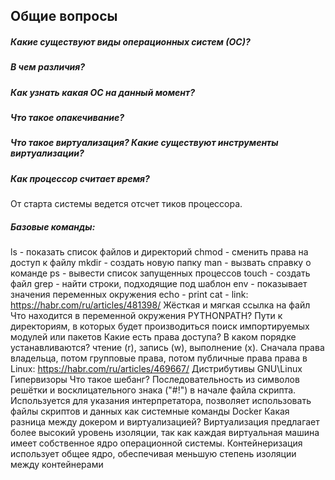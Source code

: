 ## Общие вопросы
##### Какие существуют виды операционных систем (ОС)?
##### В чем различия?
##### Как узнать какая ОС на данный момент?
##### Что такое опакечивание?
##### Что такое виртуализация? Какие существуют инструменты виртуализации?
##### Как процессор считает время?
От старта системы ведется отсчет тиков процессора.
##### Базовые команды:
ls - показать список файлов и директорий
chmod - сменить права на доступ к файлу
mkdir - создать новую папку
man - вызвать справку о команде
ps - вывести список запущенных процессов
touch - создать файл
grep - найти строки, подходящие под шаблон
env - показывает значения переменных окружения
echo - print
cat - 
link: https://habr.com/ru/articles/481398/
Жёсткая и мягкая ссылка на файл
Что находится в переменной окружения PYTHONPATH?
Пути к директориям, в которых будет производиться поиск импортируемых модулей или пакетов
Какие есть права доступа? В каком порядке устанавливаются?
чтение (r), запись (w), выполнение (x). Сначала права владельца, потом групповые права, потом публичные права
права в Linux: https://habr.com/ru/articles/469667/
Дистрибутивы GNU\Linux
Гипервизоры
Что такое шебанг?
Последовательность из символов решётки и восклицательного знака ("#!") в начале файла скрипта. Используется для указания интерпретатора, позволяет использовать файлы скриптов и данных как системные команды
Docker
Какая разница между докером и виртуализацией?
Виртуализация предлагает более высокий уровень изоляции, так как каждая виртуальная машина имеет собственное ядро операционной системы.
Контейнеризация использует общее ядро, обеспечивая меньшую степень изоляции между контейнерами
